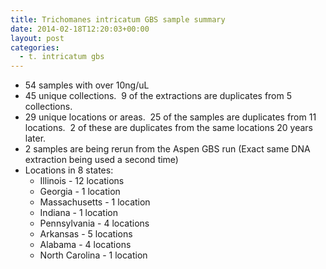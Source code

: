 ```yaml
---
title: Trichomanes intricatum GBS sample summary
date: 2014-02-18T12:20:03+00:00
layout: post
categories:
  - t. intricatum gbs
---
```

  * 54 samples with over 10ng/uL
  * 45 unique collections.  9 of the extractions are duplicates from 5 collections.
  * 29 unique locations or areas.  25 of the samples are duplicates from 11 locations.  2 of these are duplicates from the same locations 20 years later.
  * 2 samples are being rerun from the Aspen GBS run (Exact same DNA extraction being used a second time)
  * Locations in 8 states:
      * Illinois - 12 locations
      * Georgia - 1 location
      * Massachusetts - 1 location
      * Indiana - 1 location
      * Pennsylvania - 4 locations
      * Arkansas - 5 locations
      * Alabama - 4 locations
      * North Carolina - 1 location

&nbsp;
